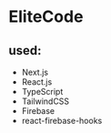 # EliteCode

## used:
- Next.js
- React.js
- TypeScript
- TailwindCSS
- Firebase
- react-firebase-hooks